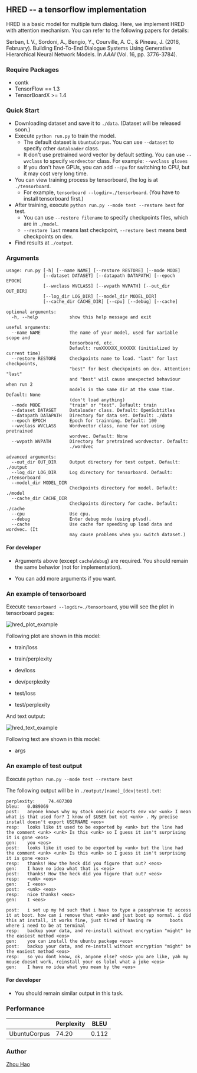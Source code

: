## HRED -- a tensorflow implementation

HRED is a basic model for multiple turn dialog. Here, we implement HRED with attention mechanism. You can refer to the following papers for details:

Serban, I. V., Sordoni, A., Bengio, Y., Courville, A. C., & Pineau, J. (2016, February). Building End-To-End Dialogue Systems Using Generative Hierarchical Neural Network Models. In *AAAI* (Vol. 16, pp. 3776-3784).


### Require Packages

* contk
* TensorFlow == 1.3
* TensorBoardX >= 1.4

### Quick Start

* Downloading dataset and save it to ``./data``. (Dataset will be released soon.)
* Execute ``python run.py`` to train the model.
  * The default dataset is ``UbuntuCorpus``. You can use ``--dataset`` to specify other ``dataloader`` class.
  * It don't use pretrained word vector by default setting. You can use ``--wvclass`` to specify ``wordvector`` class. For example: ``--wvclass gloves``
  * If you don't have GPUs, you can add `--cpu` for switching to CPU, but it may cost very long time.
* You can view training process by tensorboard, the log is at `./tensorboard`.
  * For example, ``tensorboard --logdir=./tensorboard``. (You have to install tensorboard first.)
* After training, execute  ``python run.py --mode test --restore best`` for test.
  * You can use ``--restore filename`` to specify checkpoints files, which are in ``./model``.
  * ``--restore last`` means last checkpoint, ``--restore best`` means best checkpoints on dev.
* Find results at ``./output``.

### Arguments

    usage: run.py [-h] [--name NAME] [--restore RESTORE] [--mode MODE]
                  [--dataset DATASET] [--datapath DATAPATH] [--epoch EPOCH]
                  [--wvclass WVCLASS] [--wvpath WVPATH] [--out_dir OUT_DIR]
                  [--log_dir LOG_DIR] [--model_dir MODEL_DIR]
                  [--cache_dir CACHE_DIR] [--cpu] [--debug] [--cache]
    
    optional arguments:
      -h, --help            show this help message and exit
      
    useful arguments:
      --name NAME           The name of your model, used for variable scope and 
                            tensorboard, etc.
                            Default: runXXXXXX_XXXXXX (initialized by current time)
      --restore RESTORE     Checkpoints name to load. "last" for last checkpoints,
                            "best" for best checkpoints on dev. Attention: "last"
                            and "best" wiil cause unexpected behaviour when run 2
                            models in the same dir at the same time. Default: None
                            (don't load anything)
      --mode MODE           "train" or "test". Default: train
      --dataset DATASET     Dataloader class. Default: OpenSubtitles
      --datapath DATAPATH   Directory for data set. Default: ./data
      --epoch EPOCH         Epoch for trainning. Default: 100
      --wvclass WVCLASS     Wordvector class, none for not using pretrained
                            wordvec. Default: None
      --wvpath WVPATH       Directory for pretrained wordvector. Default:
                            ./wordvec
    
    advanced arguments:
      --out_dir OUT_DIR     Output directory for test output. Default: ./output
      --log_dir LOG_DIR     Log directory for tensorboard. Default: ./tensorboard
      --model_dir MODEL_DIR
                            Checkpoints directory for model. Default: ./model
      --cache_dir CACHE_DIR
                            Checkpoints directory for cache. Default: ./cache
      --cpu                 Use cpu.
      --debug               Enter debug mode (using ptvsd).
      --cache               Use cache for speeding up load data and wordvec. (It
                       	    may cause problems when you switch dataset.)
#### For developer

* Arguments above (except ``cache``\\``debug``) are required. You should remain the same behavior (not for implementation).

* You can add more arguments if you want.

### An example of tensorboard

Execute ``tensorboard --logdir=./tensorboard``, you will see the plot in tensorboard pages:

![hred_plot_example](images/hred-plot-example.png)

Following plot are shown in this model:

* train/loss

* train/perplexity

* dev/loss
* dev/perplexity
* test/loss
* test/perplexity

And text output:

![hred_text_example](images/hred-text-example.png)

Following text are shown in this model:

* args

### An example of test output

Execute ``python run.py --mode test --restore best``

The following output will be in `./output/[name]_[dev|test].txt`:

```
perplexity:     74.407300
bleu:   0.089069
post:   anyone knows why my stock oneiric exports env var <unk> I mean what is that used for? I know of $USER but not <unk> . My precise install doesn't export USERNAME <eos>
resp:   looks like it used to be exported by <unk> but the line had the comment <unk> <unk> Is this <unk> so I guess it isn't surprising it is gone <eos>
gen:    you <eos>
post:   looks like it used to be exported by <unk> but the line had the comment <unk> <unk> Is this <unk> so I guess it isn't surprising it is gone <eos>
resp:   thanks! How the heck did you figure that out? <eos>
gen:    I have no idea what that is <eos>
post:   thanks! How the heck did you figure that out? <eos>
resp:   <unk> <eos>
gen:    I <eos>
post:   <unk> <eos>
resp:   nice thanks! <eos>
gen:    I <eos>

post:   i set up my hd such that i have to type a passphrase to access it at boot. how can i remove that <unk> and just boot up normal. i did this at install, it works fine, just tired of having re       boots where i need to be at terminal
resp:   backup your data, and re-install without encryption "might" be the easiest method <eos>
gen:    you can install the ubuntu package <eos>
post:   backup your data, and re-install without encryption "might" be the easiest method <eos>
resp:   so you dont know, ok, anyone else? <eos> you are like, yah my mouse doesnt work, reinstall your os lolol what a joke <eos>
gen:    I have no idea what you mean by the <eos>
```

#### For developer

- You should remain similar output in this task.

### Performance

|               | Perplexity | BLEU  |
| ------------- | ---------- | ----- |
| UbuntuCorpus  | 74.20 | 0.112 |

### Author

[Zhou Hao](https://github.com/tuxchow)
